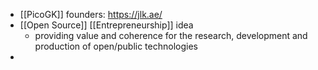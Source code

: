 - [[PicoGK]] founders: https://jlk.ae/
- [[Open Source]] [[Entrepreneurship]] idea
	- providing value and coherence for the research, development and production of open/public technologies
-
